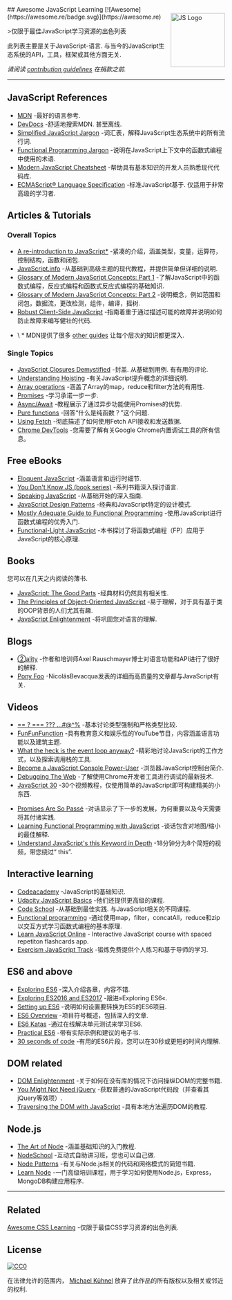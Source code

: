 <div class="github-widget" data-repo="micromata/awesome-javascript-learning"></div>
<script async src="https://pagead2.googlesyndication.com/pagead/js/adsbygoogle.js"></script><ins class="adsbygoogle" style="display:block" data-ad-client="ca-pub-6890694312814945" data-ad-slot="5473692530" data-ad-format="auto"  data-full-width-responsive="true"></ins><script>(adsbygoogle = window.adsbygoogle || []).push({});</script>
## Awesome JavaScript Learning [![Awesome](https://awesome.re/badge.svg)](https://awesome.re) <img src="https://cdn.rawgit.com/voodootikigod/logo.js/master/js.svg" width="125" align="right" alt="JS Logo">

&gt;仅限于最佳JavaScript学习资源的出色列表

 此列表主要是关于JavaScript-语言.  与当今的JavaScript生态系统的API，工具，框架或其他方面无关.

*请阅读 [contribution guidelines](https://github.com/micromata/awesome-javascript-learning/blob/master/.github/contributing.md) 在捐款之前.*



---

## JavaScript References

- [MDN](https://developer.mozilla.org/docs/Web/JavaScript/Reference) -最好的语言参考.
- [DevDocs](http://devdocs.io/javascript)  -舒适地搜索MDN.  甚至离线.
- [Simplified JavaScript Jargon](http://jargon.js.org) -词汇表，解释JavaScript生态系统中的所有流行词.
- [Functional Programming Jargon](https://functional.works-hub.com/blog/Functional-Programming-Jargon) -说明在JavaScript上下文中的函数式编程中使用的术语.
- [Modern JavaScript Cheatsheet](https://github.com/mbeaudru/modern-js-cheatsheet) -帮助具有基本知识的开发人员熟悉现代代码库.
- [ECMAScript® Language Specification](http://ecma-international.org/publications/standards/Ecma-262.htm)  -标准JavaScript基于.  仅适用于非常高级的学习者.

## Articles & Tutorials

### Overall Topics

- [A re-introduction to JavaScript*](https://developer.mozilla.org/en-US/docs/Web/JavaScript/A_re-introduction_to_JavaScript) -紧凑的介绍，涵盖类型，变量，运算符，控制结构，函数和闭包.
- [JavaScript.info](http://javascript.info) -从基础到高级主题的现代教程，并提供简单但详细的说明.
- [Glossary of Modern JavaScript Concepts: Part 1](https://auth0.com/blog/glossary-of-modern-javascript-concepts/) -了解JavaScript中的函数式编程，反应式编程和函数式反应式编程的基础知识.
- [Glossary of Modern JavaScript Concepts: Part 2](https://auth0.com/blog/glossary-of-modern-javascript-concepts-part-2/) -说明概念，例如范围和闭包，数据流，更改检测，组件，编译，摇树.
- [Robust Client-Side JavaScript](https://molily.de/robust-javascript/) -指南着重于通过描述可能的故障并说明如何防止故障来编写健壮的代码.

* \ * MDN提供了很多 [other guides](https://developer.mozilla.org/en-US/docs/Web/JavaScript/Guide) 让每个层次的知识都更深入.

### Single Topics

- [JavaScript Closures Demystified](https://www.sitepoint.com/javascript-closures-demystified/)  -封盖.  从基础到用例.  有有用的评论.
- [Understanding Hoisting](https://scotch.io/tutorials/understanding-hoisting-in-javascript) -有关JavaScript提升概念的详细说明.
- [Array operations](https://danmartensen.svbtle.com/javascripts-map-reduce-and-filter) -涵盖了Array的map，reduce和filter方法的有用性.
- [Promises](http://www.sohamkamani.com/blog/2016/08/28/incremenal-tutorial-to-promises/) -学习承诺一步一步.
- [Async/Await](https://hackernoon.com/6-reasons-why-javascripts-async-await-blows-promises-away-tutorial-c7ec10518dd9) -教程展示了通过异步功能使用Promises的优势.
- [Pure functions](https://medium.com/javascript-scene/master-the-javascript-interview-what-is-a-pure-function-d1c076bec976) -回答“什么是纯函数？”这个问题.
- [Using Fetch](https://developer.mozilla.org/en-US/docs/Web/API/Fetch_API/Using_Fetch) -彻底描述了如何使用Fetch API接收和发送数据. 
- [Chrome DevTools](https://developers.google.com/web/tools/chrome-devtools/) -您需要了解有关Google Chrome内置调试工具的所有信息。

## Free eBooks

- [Eloquent JavaScript](http://eloquentjavascript.net) -涵盖语言和运行时细节.
- [You Don't Know JS (book series)](https://github.com/getify/You-Dont-Know-JS) -系列书籍深入探讨语言.
- [Speaking JavaScript](http://speakingjs.com) -从基础开始的深入指南.
- [JavaScript Design Patterns](http://addyosmani.com/resources/essentialjsdesignpatterns/book/) -经典和JavaScript特定的设计模式.
- [Mostly Adequate Guide to Functional Programming](https://mostly-adequate.gitbooks.io/mostly-adequate-guide/) -使用JavaScript进行函数式编程的优秀入门.
- [Functional-Light JavaScript](https://github.com/getify/Functional-Light-JS) -本书探讨了将函数式编程（FP）应用于JavaScript的核心原理.

## Books

您可以在几天之内阅读的薄书.

- [JavaScript: The Good Parts](http://shop.oreilly.com/product/9780596517748.do) -经典材料仍然具有相关性.
- [The Principles of Object-Oriented JavaScript](https://www.nostarch.com/oojs) -易于理解，对于具有基于类的OOP背景的人们尤其有趣.
- [JavaScript Enlightenment](http://shop.oreilly.com/product/0636920027713.do) -将巩固您对语言的理解.

## Blogs

- [②ality](http://www.2ality.com) -作者和培训师Axel Rauschmayer博士对语言功能和API进行了很好的解释.
- [Pony Foo](https://ponyfoo.com) -NicolásBevacqua发表的详细而高质量的文章都与JavaScript有关.

## Videos
<!--lint ignore no-repeat-punctuation-->
- [== ? === ??? ...#@^%](https://www.youtube.com/watch?v=qGyqzN0bjhc) -基本讨论类型强制和严格类型比较.
- [FunFunFunction](https://www.youtube.com/channel/UCO1cgjhGzsSYb1rsB4bFe4Q) -具有教育意义和娱乐性的YouTube节目，内容涵盖语言功能以及建筑主题. 
- [What the heck is the event loop anyway?](http://latentflip.com/loupe/?code=JC5vbignYnV0dG9uJywgJ2NsaWNrJywgZnVuY3Rpb24gb25DbGljaygpIHsKICAgIHNldFRpbWVvdXQoZnVuY3Rpb24gdGltZXIoKSB7CiAgICAgICAgY29uc29sZS5sb2coJ1lvdSBjbGlja2VkIHRoZSBidXR0b24hJyk7ICAgIAogICAgfSwgMjAwMCk7Cn0pOwoKY29uc29sZS5sb2coIkhpISIpOwoKc2V0VGltZW91dChmdW5jdGlvbiB0aW1lb3V0KCkgewogICAgY29uc29sZS5sb2coIkNsaWNrIHRoZSBidXR0b24hIik7Cn0sIDUwMDApOwoKY29uc29sZS5sb2coIldlbGNvbWUgdG8gbG91cGUuIik7!!!PGJ1dHRvbj5DbGljayBtZSE8L2J1dHRvbj4%3D) -精彩地讨论JavaScript的工作方式，以及探索调用栈的工具.
- [Become a JavaScript Console Power-User](https://www.youtube.com/watch?v=4mf_yNLlgic) -浏览器JavaScript控制台简介.
- [Debugging The Web](https://www.youtube.com/watch?v=HF1luRD4Qmk) -了解使用Chrome开发者工具进行调试的最新技术.
- [JavaScript 30](https://javascript30.com) -30个视频教程，仅使用简单的JavaScript即可构建精美的小东西.
<!--lint ignore no-dead-urls-->
- [Promises Are So Passé](https://vimeo.com/181328943) -对话显示了下一步的发展，为何重要以及今天需要将其付诸实践.
- [Learning Functional Programming with JavaScript](https://www.youtube.com/watch?v=e-5obm1G_FY) -谈话包含对地图/缩小的最佳解释.
- [Understand JavaScript's this Keyword in Depth](https://egghead.io/courses/understand-javascript-s-this-keyword-in-depth) -18分钟分为8个简短的视频，带您绕过“ this”.

## Interactive learning

- [Codeacademy](https://www.codecademy.com/learn/javascript) -JavaScript的基础知识.
- [Udacity JavaScript Basics](https://www.udacity.com/course/javascript-basics--ud804) -他们还提供更高级的课程.
- [Code School](https://www.codeschool.com/learn/javascript)  -从基础到最佳实践.  与JavaScript相关的不同课程.
- [Functional programming](http://reactivex.io/learnrx/) -通过使用map，filter，concatAll，reduce和zip以交互方式学习函数式编程的基本原理.
- [Learn JavaScript Online](https://learnjavascript.online) - Interactive JavaScript course with spaced repetiton flashcards app.
- [Exercism JavaScript Track](https://exercism.io/tracks/javascript) -锻炼免费提供个人练习和基于导师的学习.

## ES6 and above

- [Exploring ES6](http://exploringjs.com/es6.html) -深入介绍各章，内容不错.
- [Exploring ES2016 and ES2017](http://exploringjs.com/es2016-es2017.html) -跟进»Exploring ES6«.
- [Setting up ES6](http://exploringjs.com/setting-up-es6.html) -说明如何设置要转换为ES5的ES6项目.
- [ES6 Overview](https://ponyfoo.com/articles/es6) -项目符号概述，包括深入的文章.
- [ES6 Katas](http://es6katas.org) -通过在线解决单元测试来学习ES6.
- [Practical ES6](https://github.com/mjavascript/practical-es6) -带有实际示例和建议的电子书.
- [30 seconds of code](https://github.com/Chalarangelo/30-seconds-of-code) -有用的ES6片段，您可以在30秒或更短的时间内理解.

## DOM related

- [DOM Enlightenment](http://domenlightenment.com) -关于如何在没有库的情况下访问操纵DOM的完整书籍.
- [You Might Not Need jQuery](http://youmightnotneedjquery.com) -获取普通的JavaScript代码段（并查看其jQuery等效项）.
- [Traversing the DOM with JavaScript](https://zellwk.com/blog/dom-traversals/) -具有本地方法遍历DOM的教程.

## Node.js

- [The Art of Node](https://github.com/maxogden/art-of-node#readme) -涵盖基础知识的入门教程. 
- [NodeSchool](https://nodeschool.io) -互动式自助讲习班，您也可以自己做.
- [Node Patterns](http://nodepatternsbooks.com) -有关与Node.js相关的代码和网络模式的简短书籍.
- [Learn Node](https://learnnode.com) -一门高级培训课程，用于学习如何使用Node.js，Express，MongoDB构建应用程序.

---

## Related

[Awesome CSS Learning](https://github.com/micromata/awesome-css-learning) -仅限于最佳CSS学习资源的出色列表.

## License

[![CC0](http://mirrors.creativecommons.org/presskit/buttons/88x31/svg/cc-zero.svg)](https://creativecommons.org/publicdomain/zero/1.0/)

在法律允许的范围内， [Michael Kühnel](http://micromata.de) 放弃了此作品的所有版权以及相关或邻近的权利.
